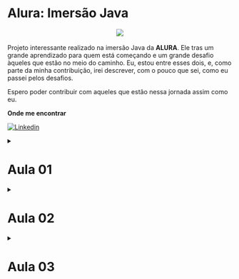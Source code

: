 # Alura: Imersão Java

<p align="center">
<img src="http://img.shields.io/static/v1?label=STATUS&message=EM%20DESENVOLVIMENTO&color=GREEN&style=for-the-badge"/>
</p>

Projeto interessante realizado na imersão Java da **ALURA**. Ele tras um grande aprendizado 
para quem está começando e um grande desafio àqueles que estão no meio do caminho. Eu, 
estou entre esses dois, e, como parte da minha contribuição, irei descrever, com o pouco 
que sei, como eu passei pelos desafios. 

Espero poder contribuir com aqueles que estão nessa jornada assim como eu.

**Onde me encontrar**

[![Linkedin](https://img.shields.io/badge/LinkedIn-0077B5?style=for-the-badge&logo=linkedin&logoColor=white)](https://www.linkedin.com/in/rodrigo-goncalves-650545146/)

<details>
<summary><h1> Aula 01 </h1></summary>

Tudo começa com a consulta em uma API de filmes, a selecionada foi **imdb**, e como ela 
esperado ela cai, com isso utilizamos a **themoviedb**, e alguns colegas disponibilizaram 
algumas outras. 

Eu tive que utilizar um arquivo estático, estou acompanhando a imersão na empresa e 
meu **eclipse** não quer me ajudar, e não quero perder tempo arrumando o problema dele.

Dito isso, vamos ao que interessa. A Chamada via API pode ser vista no arquivo `AppStickerFromApi`.
Realizar a chama é relativamente simples:

Iniciamos criando a *URI* que iremos utilizar

```java
String url = "https://api.mocki.io/v2/549a5d8b/Top250Movies";		
URI uriClient = URI.create(url);
```

**URIS SUJERIDAS**
* https://api.mocki.io/v2/549a5d8b/Top250Movies - Criada por alguns de nossos amigos, 
não me recordo quem.
* https://imdb-api.com/en/API/Top250Movies/ - imdb api top 250 movies, é necessário 
criar uma conta e gerar uma *api key*.
* https://api.themoviedb.org/3/tv/top_rated - themoviedb top rated, é necessário criar 
uma conta e gerar uma *api key*.

Agora criamos um *client* que irá chamar essa *URI*
```java
HttpClient client = HttpClient.newHttpClient();
```

Preparamos a nossa chamada
```java
HttpRequest request = HttpRequest.newBuilder(uriClient).GET().build();
```

E a realizamos com e pegamos somente o "corpo" do retorno:
```java
HttpResponse<String> response = client.send(request, BodyHandlers.ofString());
String responseBody = response.body();
```

O tratamento do retorno foi realizado em um desafio, irei descrevê-lo lá.

## Resumo
1. Criar a URI do serviço que iremos utilizar.
2. Criar um cliente com `HttpClient`.
3. Criar uma requisição com `HttpRequest`.
4. Fazer a requisição com `client.send(request, BodyHandlers.ofString())`.
5. Pegar o *body* do retorno.
6. Tratar o retorno.

---

## Desafios aula 01

### Desafio 01
Consumir o endpoint de filmes mais populares da API do IMDB. Procure também, na 
documentação da API do IMDB, o endpoint que retorna as melhores séries e o que 
retorna as séries mais populares.

---

### Desafio 02
Usar sua criatividade para deixar a saída dos dados mais bonitinha: usar emojis 
com código UTF-8, mostrar a nota do filme como estrelinhas, decorar o terminal 
com cores, negrito e itálico usando códigos ANSI, e mais!

**SOLUÇÃO**

Tive alguns problemas com essa demanda, meu terminal não reconhecia os caracteres que 
criam as cores, tive que baixar um plugin para resolver esse problema.

[ANSI Escapes](https://github.com/mihnita/ansi-econsole).

Resolvendo isso, bastou entrar na documentação sujerida pela **Alura**

[ALURA: Decorando terminal cores emojis](https://www.alura.com.br/artigos/decorando-terminal-cores-emojis).

E "codar". Na classe `AppStickerFromFile` criei minhas variáveis que guardarão as cores 
que utilizarei.
```java
final static String NEGRITO = "\u001B[1m";
final static String RESET = "\u001B[0m";
final static String COR_TITULO = "\u001B[38;2;254;181;0m";
final static String FUNDO_TITULO = "\u001B[48;2;234;214;164m";	
final static String COR_LINHA = "\u001B[38;2;178;129;7m";
final static String COR_EMOJI = "\u001B[38;2;164;123;22m";
```

Agora é só brincar com os *prints*
```java
System.out.print(COR_LINHA);
System.out.println("-".repeat(100));  
System.out.print(RESET);

System.out.print(NEGRITO + COR_TITULO);
System.out.print("Título Original:");
System.out.print(RESET + " ");
System.out.print(jsFilme.get("original_title"));

(...)
```

![teminal-pintado](assets/terminal-pintado.png)

**DESAFIO CONCLUÍDO COM SUCESSO**

---

### Desafio 03
Colocar a chave da API do IMDB em algum lugar fora do código como um arquivo 
de configuração (p. ex, um arquivo .properties) ou uma variável de ambiente.

**SOLUÇÃO**

Como eu já resolvi isso com alguns projetos do trabalho, foi relativamente fácil.
Criei a pasta **config** com o arquivo **config.properties** dentro. Neste eu coloquei 
as minhas chaves

```bach
imdb_key = minha-chave-linda
themoviedb_key = minha-chave-linda-dois
```

A classe a baixo abre o arquivo, itera sobre ele pegando todas as entradas e retorna 
um `Map` com as chaves que coloquei no arquivo.

```java
private Map<String, String> getParametrosIntegracao(String nomeArquivoParam) throws Exception {
		if (!nomeArquivoParam.endsWith(".properties")) {
			nomeArquivoParam += ".properties";
		}

		FileInputStream arquivo = new FileInputStream(nomeArquivoParam);
		Properties properties = new Properties();
		properties.load(arquivo);

		Set<Object> keySet = properties.keySet();
		Iterator<Object> iterator = keySet.iterator();
		Map<String, String> parametroMap = new HashMap<String, String>();

		while (iterator.hasNext()) {
			String key = (String) iterator.next();
			parametroMap.put(key, properties.getProperty(key));
		}
		return parametroMap;
	}
```

Existe uma outra classe nesse arquivo que busca por uma *api key* especifica

```java
public void setApiKey(String apiKey) {
		
		File classPath = new File(".");	
		String configPath = classPath.getAbsolutePath() + "/config/";
						
		Map<String, String> properties;
		try {
			properties = getParametrosIntegracao(configPath + "config");
			this.apiKey = properties.get(apiKey);	
		} catch (Exception e) {			
			e.printStackTrace();
		}
		
	}
	
	public String getApiKey() {
		return apiKey;
	}
```

Agora fica simples pegar uma *api key* que está dentro do meu arquivo que configuração, 
basta criar uma instância da classe `UtilProperties`, chamar `setApiKey` passando no 
nome da chave, e buscar o resultado com `getApiKey` 

```java
UtilProperties properties = new UtilProperties();
properties.setApiKey("themoviedb_key");
String url = "https://imdb-api.com/en/API/Top250Movies/" + properties.getApiKey();
```

**DESAFIO CONCLUÍDO COM SUCESSO**

---

### Desafio 04
Mudar o JsonParser para usar uma biblioteca de parsing de JSON como Jackson ou GSON. 
 
**SOLUÇÃO**

Usei outra biblioteca a *simple parser*

[Exemplo de utilização da biblioteca](https://www.geeksforgeeks.org/parse-json-java/)

Para resolver esse problema criei uma classe `UtilJson` para fazer os tratamentos necessário. 
Lembre-se: **Estou utilizando um arquivo .json pois não estou conseguindo chamar apis 
no meu serviço**

Dito isso. Na classe existe um método que é responsavel por abrir o arquivo .json e 
retornar um **JSONArray**

```java
public JSONArray getArquivoJson(String arquivo) {
		JSONArray jsResult = new JSONArray();
		String pathJsonFile = this.absPath + File.separator + "base-dados" + File.separator + arquivo + ".json";
		
		try {
			Object obj = new JSONParser().parse(new FileReader(pathJsonFile));
			JSONObject jo = (JSONObject) obj;
			
			jsResult = (JSONArray) jo.get("results");
						
		} catch (FileNotFoundException e) {			
			e.printStackTrace();
		} catch (IOException e) {			
			e.printStackTrace();
		} catch (ParseException e) {			
			e.printStackTrace();
		}
		
		return jsResult;
	}
```

### Desafio 05
Desafio supremo: criar alguma maneira para você dar uma avaliação ao filme, puxando de 
algum arquivo de configuração OU pedindo a avaliação para o usuário digitar no terminal. 
   **FEITO**
   
 ---
 
</details>

<details>
<summary><h1> Aula 02 </h1></summary>

## Desafios aula 02
1. Ler a documentação da classe abstrata InputStream. **FEITO**
2. Centralizar o texto na figurinha. **FEITO**
3. Fazer um pacote no Whatsapp e/ou Telegram com as suas próprias figurinhas! **FEITO**
4. Criar diretório de saída das imagens, se ainda não existir. **FEITO**
5. Colocar outra fonte como a Comic Sans ou a Impact, a fonte usada em memes. **FEITO**
6. Colocar uma imagem de você que está fazendo esse curso sorrindo, fazendo joinha!
7. Colocar contorno (outline) no texto da imagem.
8. Tratar as imagens retornadas pela API do IMDB para pegar uma imagem maior ao invés 
dos thumbnails. Opções: pegar a URL da imagem e remover o trecho mostrado durante a aula. 
ou consumir o endpoint de posters da API do IMDB (mais trabalhoso), tratando o JSON retornado. 
**ESTOU USANDO OUTRA API**
9. Fazer com que o texto da figurinha seja personalizado de acordo com as classificações do IMDB. 
**FEITO**
10. Desafio supremo usar alguma biblioteca de manipulação de imagens como OpenCV pra 
extrair imagem principal e contorná-la.

---

</details>

<details>
<summary><h1> Aula 03 </h1></summary>

Consumir API da nasa, criar uma API key 

Cliente Http -> String Body

Extrator De Conteúdo -> Nasa IMDb The Movie Db

Conteudo

Alterar o gerar figurinha para aqueles que não possuem foto.

## Desafios aula 03

### Desafio 01
Transformar a classe que representa os conteúdos em um Record, disponível a partir 
do Java 16

**SOLUÇÃO**

Para realizar essa demanda utilizei como referência esse [link](https://www.tutorialspoint.com/java16/java16_record.htm).

A solução foi bem simples. Basta alterar o tipo de classe para record, e remover a visibilidade 
dos atribrutos, dessa forma nosso record ficara:
```java
public record Conteudo(
		
		String titulo,
		String urlImagem,
		String voto
	) {}
```

Em nossa classe main, basta chamar o atributo pelo nome e não pelo get

```java
InputStream inputStream;	
inputStream = new URL(conteudo.urlImagem()).openStream();
String nomeArquivo = conteudo.titulo().replace(":", " -");
String voto = conteudo.voto();
```

**DESAFIO CONCLUÍDO COM SUCESSO**

---

### Desafio 02
Criar as suas próprias exceções e usá-las na classe que implementa o cliente HTTP

**SOLUÇÃO**

Não cheguei à esse curso na **Alura**, mas bora tentar alguma coisa. Para isso tomarei 
a [resposta no stakoverflow](https://pt.stackoverflow.com/questions/71670/como-criar-uma-exception-exce%C3%A7%C3%A3o-customizada-em-java)
como base.

Bem, dado a meu baixo conhecimento no assunto, fiz algo bem simples. Creie a classe  
**TrataExecoes**, e coloquei dois métodos dentro dela.

```java
public class TrataExecoes extends RuntimeException{
	
	private static final long serialVersionUID = 1149241039409861914L;
	
	
    public TrataExecoes(String msg){
        super(msg);
    }
    
    public TrataExecoes(String msg, Throwable cause){
        super(msg, cause);
    }

}
```

E a usei no `catch` da classe **ClienteHttp**
```java
} catch (IOException | InterruptedException e) {	
	throw new TrataExecoes("Algo De Errado Não Está Certo" , e);									
} 	
```

**DESAFIO CONCLUÍDO COM SUCESSO**

---

### Desafio 03
Usar recursos do Java 8 e posterior, como Streams e Lambdas, para mapear uma lista 
em uma outra

**SOLUÇÃO**

Apliquei essa técnica em várias partes do código. A ideia é simples, pega o objeto que 
é uma lista, seleciona o método `forEach` dele, esse método irá percorrer todos os elementos 
do objeto e aplicar uma função que criamos em tempo de execução. No meu caso essa função 
adicionrá um conteudo na minha lista.

```java
public List<Conteudo> extraiConteudosNasa(Object json){
		
		JSONArray jsonArray = (JSONArray) json;	
		
		List<Conteudo> conteudos = new ArrayList<>();
		
		jsonArray.forEach((elemento) -> {
			JSONObject conteudo = (JSONObject) elemento;
			conteudos.add(
					new Conteudo(conteudo.get("title").toString(), 
							     conteudo.get("url").toString())
					);
			
		});
		
		return conteudos;
		
	}
```

**DESAFIO CONCLUÍDO COM SUCESSO**

---

### Desafio 04
Criar uma Enum que une, como configurações, a URL da API e o extrator utilizado

**SOLUÇÃO**

Para entender melhor o que foi feito, ler o [artigo](https://receitasdecodigo.com.br/java/enum-no-java)

Na minha implentação, criei o `enun` **ArquivoJson**
```java
public enum ArquivosJson {
	THE_MOVIE_DB("themoviedb-topRated"),
	NASA("nasa-apod");
	
	private String nomeArquivo;
	
	private ArquivosJson(String nomeArquivo) {
		this.nomeArquivo = nomeArquivo;
	}
	
	public String getNomeArquivo() {
		return this.nomeArquivo;
	}

}
```

E em minha classe **AppStickerFromFile** o utilizei da seguinte forma:
```java
String arquivosJson = ArquivosJson.THE_MOVIE_DB.getNomeArquivo();
Object json = utilJson.getArquivoJson(arquivosJson);
```

**DESAFIO CONCLUÍDO COM SUCESSO**

---

### Desafio 05
Desafio supremo: consumir outras APIs que contém imagens, como a da Marvel, que é 
bem diferente. Repositório com APIs públicas: [clique aqui](https://github.com/public-apis/public-apis).

---

<details>

